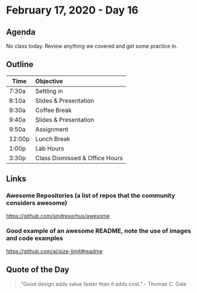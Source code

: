 # February 17, 2020 - Day 16


## Agenda
No class today. Review anything we covered and get some practice in. 


## Outline

| Time   | Objective                        |
| -------|:---------------------------------|
| 7:30a  | Settling in                      |
| 8:10a  | Slides & Presentation            |
| 9:30a  | Coffee Break                     |
| 9:40a  | Slides & Presentation            |
| 9:50a  | Assignment                       |
| 12:00p | Lunch Break                      |
| 1:00p  | Lab Hours                        |
| 3:30p  | Class Dismissed & Office Hours   |


## Links

### Awesome Repositories (a list of repos that the community considers awesome) 

https://github.com/sindresorhus/awesome

### Good example of an awesome README, note the use of images and code examples

https://github.com/ai/size-limit#readme


## Quote of the Day 

>"Good design adds value faster than it adds cost." - Thomas C. Gale 